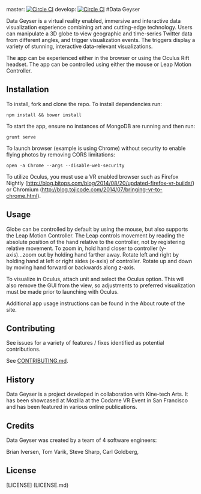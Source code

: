 master: [![Circle CI](https://circleci.com/gh/HR-Data-Geyser/Data-Geyser/tree/master.png?style=badge&circle-token=6cffbaab360c3e24eeb4b3fffe1afb7da7c389ff)](https://circleci.com/gh/HR-Data-Geyser/Data-Geyser/tree/master) develop: [![Circle CI](https://circleci.com/gh/HR-Data-Geyser/Data-Geyser/tree/develop.png?style=badge&circle-token=6cffbaab360c3e24eeb4b3fffe1afb7da7c389ff)](https://circleci.com/gh/HR-Data-Geyser/Data-Geyser/tree/develop)
#Data Geyser

Data Geyser is a virtual reality enabled, immersive and interactive data visualization experience combining art and cutting-edge technology. Users can manipulate a 3D globe to view geographic and time-series Twitter data from different angles, and trigger visualization events. The triggers display a variety of stunning, interactive data-relevant visualizations.

The app can be experienced either in the browser or using the Oculus Rift headset. The app can be controlled using either the mouse or Leap Motion Controller.

## Installation

To install, fork and clone the repo. To install dependencies run:

```
npm install && bower install
```

To start the app, ensure no instances of MongoDB are running and then run:

```
grunt serve
```

To launch browser (example is using Chrome) without security to enable flying photos by removing CORS limitations: 

```
open -a Chrome --args --disable-web-security
```

To utilize Oculus, you must use a VR enabled browser such as Firefox Nightly (http://blog.bitops.com/blog/2014/08/20/updated-firefox-vr-builds/) or Chromium (http://blog.tojicode.com/2014/07/bringing-vr-to-chrome.html). 
## Usage

Globe can be controlled by default by using the mouse, but also supports the Leap Motion Controller. The Leap controls movement by reading the absolute position of the hand relative to the controller, not by registering relative movement. To zoom in, hold hand closer to controller (y-axis)...zoom out by holding hand farther away. Rotate left and right by holding hand at left or right sides (x-axis) of controller. Rotate up and down by moving hand forward or backwards along z-axis.

To visualize in Oculus, attach unit and select the Oculus option. This will also remove the GUI from the view, so adjustments to preferred visualization must be made prior to launching with Oculus. 

Additional app usage instructions can be found in the About route of the site.

## Contributing

See issues for a variety of features / fixes identified as potential contributions.

See [CONTRIBUTING.md](CONTRIBUTING.md).

## History

Data Geyser is a project developed in collaboration with Kine-tech Arts. It has been showcased at Mozilla at the Codame VR Event in San Francisco and has been featured in various online publications.

## Credits

Data Geyser was created by a team of 4 software engineers:

Brian Iversen, 
Tom Varik, 
Steve Sharp, 
Carl Goldberg, 

## License

[LICENSE] (LICENSE.md)